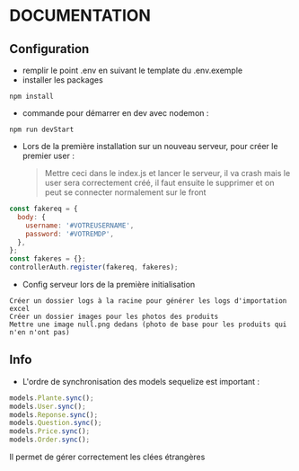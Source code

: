 # DOCUMENTATION

## Configuration

- remplir le point .env en suivant le template du .env.exemple
- installer les packages

```
npm install
```

- commande pour démarrer en dev avec nodemon :

```
npm run devStart
```

- Lors de la première installation sur un nouveau serveur, pour créer le premier user :
  > Mettre ceci dans le index.js et lancer le serveur, il va crash mais
  > le user sera correctement créé, il faut ensuite le supprimer et on
  > peut se connecter normalement sur le front

```javascript
const fakereq = {
  body: {
    username: '#VOTREUSERNAME',
    password: '#VOTREMDP',
  },
};
const fakeres = {};
controllerAuth.register(fakereq, fakeres);
```

- Config serveur lors de la première initialisation

```
Créer un dossier logs à la racine pour générer les logs d'importation excel
Créer un dossier images pour les photos des produits
Mettre une image null.png dedans (photo de base pour les produits qui n'en n'ont pas)
```

## Info

- L'ordre de synchronisation des models sequelize est important :

```javascript
models.Plante.sync();
models.User.sync();
models.Reponse.sync();
models.Question.sync();
models.Price.sync();
models.Order.sync();
```

Il permet de gérer correctement les clées étrangères
